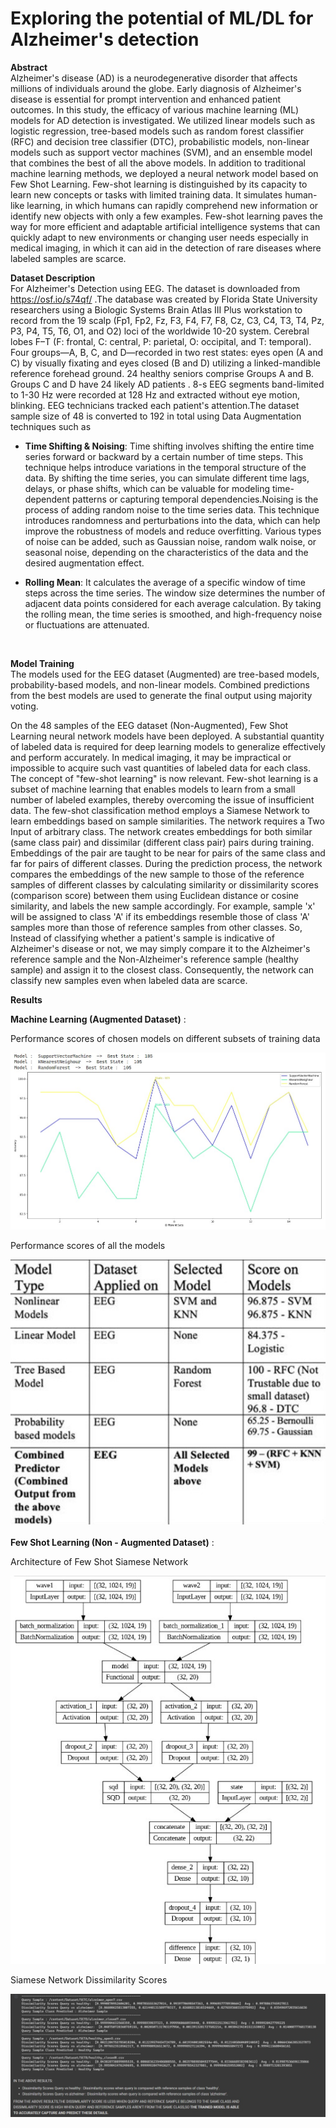 # Exploring the potential of ML/DL for Alzheimer's detection  
**Abstract**<br>
Alzheimer's disease (AD) is a neurodegenerative disorder that affects millions of individuals around the globe. Early diagnosis of Alzheimer's disease is essential for prompt intervention and enhanced patient outcomes. In this study, the efficacy of various machine learning (ML) models for AD detection is investigated. We utilized linear models such as logistic regression, tree-based models such as random forest classifier (RFC) and decision tree classifier (DTC), probabilistic models, non-linear models such as support vector machines (SVM), and an ensemble model that combines the best of all the above models. In addition to traditional machine learning methods, we deployed a neural network model based on Few Shot Learning. Few-shot learning is distinguished by its capacity to learn new concepts or tasks with limited training data. It simulates human-like learning, in which humans can rapidly comprehend new information or identify new objects with only a few examples. Few-shot learning paves the way for more efficient and adaptable artificial intelligence systems that can quickly adapt to new environments or changing user needs especially in medical imaging, in which it can aid in the detection of rare diseases where labeled samples are scarce.
<br>  

**Dataset Description** <br>
For Alzheimer's Detection using EEG. The dataset is downloaded from https://osf.io/s74qf/ .The database was created by Florida State University researchers using a Biologic Systems Brain Atlas III Plus workstation to record from the 19 scalp (Fp1, Fp2, Fz, F3, F4, F7, F8, Cz, C3, C4, T3, T4, Pz, P3, P4, T5, T6, O1, and O2) loci of the worldwide 10-20 system. Cerebral lobes F–T (F: frontal, C: central, P: parietal, O: occipital, and T: temporal). Four groups—A, B, C, and D—recorded in two rest states: eyes open (A and C) by visually fixating and eyes closed (B and D) utilizing a linked-mandible reference forehead ground. 24 healthy seniors comprise Groups A and B. Groups C and D have 24 likely AD patients . 8-s EEG segments band-limited to 1-30 Hz were recorded at 128 Hz and extracted without eye motion, blinking. EEG technicians tracked each patient's attention.The dataset sample size of 48 is converted to 192 in total using Data Augmentation techniques such as  
  
  - **Time Shifting & Noising**: Time shifting involves shifting the entire time series forward or backward by a certain number of time steps. This technique helps introduce variations in the temporal structure of the data. By shifting the time series, you can simulate different time lags, delays, or phase shifts, which can be valuable for modeling time-dependent patterns or capturing temporal dependencies.Noising is the process of adding random noise to the time series data. This technique introduces randomness and perturbations into the data, which can help improve the robustness of models and reduce overfitting. Various types of noise can be added, such as Gaussian noise, random walk noise, or seasonal noise, depending on the characteristics of the data and the desired augmentation effect.

- **Rolling Mean**: It calculates the average of a specific window of time steps across the time series. The window size determines the number of adjacent data points considered for each average calculation. By taking the rolling mean, the time series is smoothed, and high-frequency noise or fluctuations are attenuated.


<br>  

**Model Training**<br>
The models used for the EEG dataset (Augmented) are tree-based models, probability-based models, and non-linear models. Combined predictions from the best models are used to generate the final output using majority voting.

On the 48 samples of the EEG dataset (Non-Augmented), Few Shot Learning neural network models have been deployed. A substantial quantity of labeled data is required for deep learning models to generalize effectively and perform accurately. In medical imaging, it may be impractical or impossible to acquire such vast quantities of labeled data for each class. The concept of "few-shot learning" is now relevant. Few-shot learning is a subset of machine learning that enables models to learn from a small number of labeled examples, thereby overcoming the issue of insufficient data. The few-shot classification method employs a Siamese Network to learn embeddings based on sample similarities. The network requires a Two Input of arbitrary class. The network creates embeddings for both similar (same class pair) and dissimilar (different class pair) pairs during training. Embeddings of the pair are taught to be near for pairs of the same class and far for pairs of different classes. During the prediction process, the network compares the embeddings of the new sample to those of the reference samples of different classes by calculating similarity or dissimilarity scores (comparison score) between them using Euclidean distance or cosine similarity, and labels the new sample accordingly. For example, sample 'x' will be assigned to class 'A' if its embeddings resemble those of class 'A' samples more than those of reference samples from other classes. So, Instead of classifying whether a patient's sample is indicative of Alzheimer's disease or not, we may simply compare it to the Alzheimer's reference sample and the Non-Alzheimer's reference sample (healthy sample) and assign it to the closest class. Consequently, the network can classify new samples even when labeled data are scarce.
<br>  

**Results**<br>   

**Machine Learning (Augmented Dataset)** : 
<br>  

Performance scores of chosen models on different subsets of training data  

[![Different varieties of Machine Learning models are trained, and the best among them is selected and implemented as a combined classifier.](results/results_ml_bestmodels_for_combined_classifer.jpg)](results/results_ml_bestmodels_for_combined_classifer.jpg)  

Performance scores of all the models  

[![Performance scores](results/results_ml_models.jpg)](results/results_ml_models.jpg)  
<br>
**Few Shot Learning (Non - Augmented Dataset)** :  

Architecture of Few Shot Siamese Network  

![Alt Text](results/fewshot_model_arch.jpg)  

Siamese Network Dissimilarity Scores  

![Alt Text](results/results_fewshot.jpg)  








  


